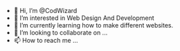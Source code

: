 - 👋 Hi, I’m @CodWizard
- 👀 I’m interested in Web Design And Development
- 🌱 I’m currently learning how to make different websites.
- 💞️ I’m looking to collaborate on ...
- 📫 How to reach me ...

<!---
CodWizard/CodWizard is a ✨ special ✨ repository because its `README.md` (this file) appears on your GitHub profile.
You can click the Preview link to take a look at your changes.
--->
